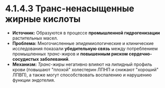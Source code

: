 # 4.1.4.3 Транс-ненасыщенные жирные кислоты

*   **Источник:** Образуются в процессе **промышленной гидрогенизации** растительных масел.
*   **Проблема:** Многочисленные эпидемиологические и клинические исследования показали **убедительную связь** между потреблением промышленных *транс*-жиров и **повышенным риском сердечно-сосудистых заболеваний**.
*   **Механизм:** *Транс*-жиры негативно влияют на липидный профиль крови (повышают "плохой" холестерин ЛПНП и снижают "хороший" ЛПВП), а также могут способствовать воспалению и нарушению функции эндотелия.
